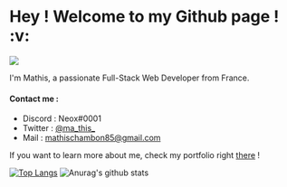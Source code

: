 <h1> Hey ! Welcome to my Github page ! :v:</h1>

![](https://komarev.com/ghpvc/?username=Neox63)

I'm Mathis, a passionate Full-Stack Web Developer from France.

<h4>Contact me : </h4>

- Discord : Neox#0001
- Twitter : <a href="https://twitter.com/ma_this_">@ma_this_</a>
- Mail : <a href="mailto:mathischambon85@gmail.com">mathischambon85@gmail.com</a>

If you want to learn more about me, check my portfolio right <a href="https://mathiis.tk/">there</a> !

[![Top Langs](https://github-readme-stats.vercel.app/api/top-langs/?username=Neox63)](https://github.com/anuraghazra/github-readme-stats) ![Anurag's github stats](https://github-readme-stats.vercel.app/api?username=Neox63&hide_rank=true&show_icons=true&include_all_commits=true&count_private=true&hide=prs,issues) 

